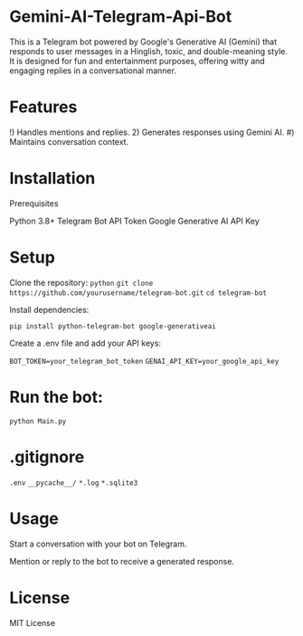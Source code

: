 # Gemini-AI-Telegram-Api-Bot


This is a Telegram bot powered by Google's Generative AI (Gemini) that responds to user messages in a Hinglish, toxic, and double-meaning style. It is designed for fun and entertainment purposes, offering witty and engaging replies in a conversational manner.

# Features

!) Handles mentions and replies.
2) Generates responses using Gemini AI.
#) Maintains conversation context.

# Installation

Prerequisites

Python 3.8+
Telegram Bot API Token
Google Generative AI API Key

# Setup

Clone the repository:
`python`
```git clone https://github.com/yourusername/telegram-bot.git```
```cd telegram-bot```

Install dependencies:

```pip install python-telegram-bot google-generativeai```

Create a .env file and add your API keys:

```BOT_TOKEN=your_telegram_bot_token```
```GENAI_API_KEY=your_google_api_key```

# Run the bot:

```python Main.py```

# .gitignore

```.env```
```__pycache__/```
```*.log```
```*.sqlite3```

# Usage

Start a conversation with your bot on Telegram.

Mention or reply to the bot to receive a generated response.

# License

MIT License

